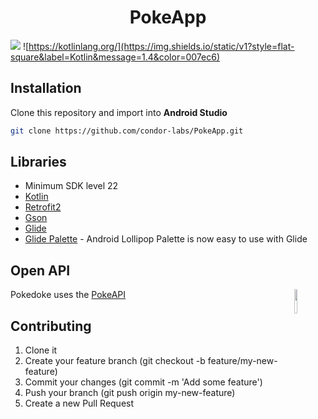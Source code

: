 <h1 align="center">PokeApp</h1>

![](https://img.shields.io/static/v1?style=flat-square&logo=android&label=API&message=22%2B&color=78c257)
![https://kotlinlang.org/](https://img.shields.io/static/v1?style=flat-square&label=Kotlin&message=1.4&color=007ec6)

## Installation
Clone this repository and import into **Android Studio**
```bash
git clone https://github.com/condor-labs/PokeApp.git
```

## Libraries
- Minimum SDK level 22
- [Kotlin](https://kotlinlang.org/)
- [Retrofit2](https://github.com/square/retrofit)
- [Gson](https://github.com/square/retrofit/tree/master/retrofit-converters/gson)
- [Glide](https://github.com/bumptech/glide)
- [Glide Palette](https://github.com/florent37/GlidePalette) - Android Lollipop Palette is now easy to use with Glide

## Open API

<img src="https://user-images.githubusercontent.com/24237865/83422649-d1b1d980-a464-11ea-8c91-a24fdf89cd6b.png" align="right" width="10%"/>

Pokedoke uses the [PokeAPI](https://pokeapi.co/)




## Contributing

1. Clone it
2. Create your feature branch (git checkout -b feature/my-new-feature)
3. Commit your changes (git commit -m 'Add some feature')
4. Push your branch (git push origin my-new-feature)
5. Create a new Pull Request

